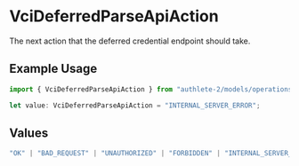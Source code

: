 # VciDeferredParseApiAction

The next action that the deferred credential endpoint should take.

## Example Usage

```typescript
import { VciDeferredParseApiAction } from "authlete-2/models/operations";

let value: VciDeferredParseApiAction = "INTERNAL_SERVER_ERROR";
```

## Values

```typescript
"OK" | "BAD_REQUEST" | "UNAUTHORIZED" | "FORBIDDEN" | "INTERNAL_SERVER_ERROR"
```